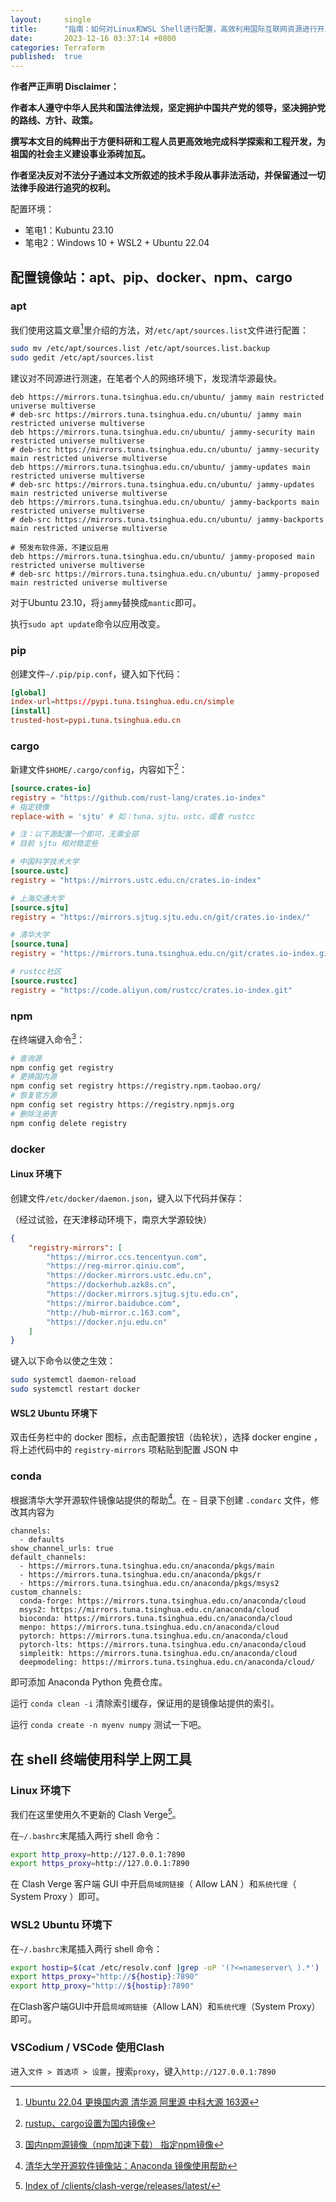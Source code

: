 ```yaml
---
layout:     single
title:      "指南：如何对Linux和WSL Shell进行配置，高效利用国际互联网资源进行开发"
date:       2023-12-16 03:37:14 +0800
categories: Terraform
published:  true
---
```


**作者严正声明 Disclaimer：**

**作者本人遵守中华人民共和国法律法规，坚定拥护中国共产党的领导，坚决拥护党的路线、方针、政策。**

**撰写本文目的纯粹出于方便科研和工程人员更高效地完成科学探索和工程开发，为祖国的社会主义建设事业添砖加瓦。**

**作者坚决反对不法分子通过本文所叙述的技术手段从事非法活动，并保留通过一切法律手段进行追究的权利。**

配置环境：
- 笔电1：Kubuntu 23.10
- 笔电2：Windows 10 + WSL2 + Ubuntu 22.04

## 配置镜像站：apt、pip、docker、npm、cargo

### apt

我们使用这篇文章[^1]里介绍的方法，对`/etc/apt/sources.list`文件进行配置：

```bash
sudo mv /etc/apt/sources.list /etc/apt/sources.list.backup
sudo gedit /etc/apt/sources.list
```

建议对不同源进行测速，在笔者个人的网络环境下，发现清华源最快。

```
deb https://mirrors.tuna.tsinghua.edu.cn/ubuntu/ jammy main restricted universe multiverse
# deb-src https://mirrors.tuna.tsinghua.edu.cn/ubuntu/ jammy main restricted universe multiverse
deb https://mirrors.tuna.tsinghua.edu.cn/ubuntu/ jammy-security main restricted universe multiverse
# deb-src https://mirrors.tuna.tsinghua.edu.cn/ubuntu/ jammy-security main restricted universe multiverse
deb https://mirrors.tuna.tsinghua.edu.cn/ubuntu/ jammy-updates main restricted universe multiverse
# deb-src https://mirrors.tuna.tsinghua.edu.cn/ubuntu/ jammy-updates main restricted universe multiverse
deb https://mirrors.tuna.tsinghua.edu.cn/ubuntu/ jammy-backports main restricted universe multiverse
# deb-src https://mirrors.tuna.tsinghua.edu.cn/ubuntu/ jammy-backports main restricted universe multiverse

# 预发布软件源，不建议启用
deb https://mirrors.tuna.tsinghua.edu.cn/ubuntu/ jammy-proposed main restricted universe multiverse
# deb-src https://mirrors.tuna.tsinghua.edu.cn/ubuntu/ jammy-proposed main restricted universe multiverse
```

对于Ubuntu 23.10，将`jammy`替换成`mantic`即可。

执行`sudo apt update`命令以应用改变。

### pip

创建文件`~/.pip/pip.conf`，键入如下代码：

```conf
[global]
index-url=https://pypi.tuna.tsinghua.edu.cn/simple
[install]
trusted-host=pypi.tuna.tsinghua.edu.cn
```

### cargo

新建文件`$HOME/.cargo/config`，内容如下[^5]：

```toml
[source.crates-io]
registry = "https://github.com/rust-lang/crates.io-index"
# 指定镜像
replace-with = 'sjtu' # 如：tuna、sjtu、ustc，或者 rustcc

# 注：以下源配置一个即可，无需全部
# 目前 sjtu 相对稳定些

# 中国科学技术大学
[source.ustc]
registry = "https://mirrors.ustc.edu.cn/crates.io-index"

# 上海交通大学
[source.sjtu]
registry = "https://mirrors.sjtug.sjtu.edu.cn/git/crates.io-index/"

# 清华大学
[source.tuna]
registry = "https://mirrors.tuna.tsinghua.edu.cn/git/crates.io-index.git"

# rustcc社区
[source.rustcc]
registry = "https://code.aliyun.com/rustcc/crates.io-index.git"
```

### npm

在终端键入命令[^4]：

```bash
# 查询源
npm config get registry
# 更换国内源
npm config set registry https://registry.npm.taobao.org/
# 恢复官方源
npm config set registry https://registry.npmjs.org
# 删除注册表
npm config delete registry
```

### docker

#### Linux 环境下

创建文件`/etc/docker/daemon.json`，键入以下代码并保存：

（经过试验，在天津移动环境下，南京大学源较快）

```json
{
    "registry-mirrors": [
        "https://mirror.ccs.tencentyun.com",
        "https://reg-mirror.qiniu.com",
        "https://docker.mirrors.ustc.edu.cn",
        "https://dockerhub.azk8s.cn",
        "https://docker.mirrors.sjtug.sjtu.edu.cn",
        "https://mirror.baidubce.com",
        "http://hub-mirror.c.163.com",
        "https://docker.nju.edu.cn"
    ]
}
```

键入以下命令以使之生效：

```bash
sudo systemctl daemon-reload
sudo systemctl restart docker
```

#### WSL2 Ubuntu 环境下

双击任务栏中的 docker 图标，点击配置按钮（齿轮状），选择 docker engine ，将上述代码中的 `registry-mirrors` 项粘贴到配置 JSON 中

### conda

根据清华大学开源软件镜像站提供的帮助[^6]。在 `~` 目录下创建 `.condarc` 文件，修改其内容为

```
channels:
  - defaults
show_channel_urls: true
default_channels:
  - https://mirrors.tuna.tsinghua.edu.cn/anaconda/pkgs/main
  - https://mirrors.tuna.tsinghua.edu.cn/anaconda/pkgs/r
  - https://mirrors.tuna.tsinghua.edu.cn/anaconda/pkgs/msys2
custom_channels:
  conda-forge: https://mirrors.tuna.tsinghua.edu.cn/anaconda/cloud
  msys2: https://mirrors.tuna.tsinghua.edu.cn/anaconda/cloud
  bioconda: https://mirrors.tuna.tsinghua.edu.cn/anaconda/cloud
  menpo: https://mirrors.tuna.tsinghua.edu.cn/anaconda/cloud
  pytorch: https://mirrors.tuna.tsinghua.edu.cn/anaconda/cloud
  pytorch-lts: https://mirrors.tuna.tsinghua.edu.cn/anaconda/cloud
  simpleitk: https://mirrors.tuna.tsinghua.edu.cn/anaconda/cloud
  deepmodeling: https://mirrors.tuna.tsinghua.edu.cn/anaconda/cloud/
```

即可添加 Anaconda Python 免费仓库。

运行 `conda clean -i` 清除索引缓存，保证用的是镜像站提供的索引。

运行 `conda create -n myenv numpy` 测试一下吧。

## 在 shell 终端使用科学上网工具

### Linux 环境下

我们在这里使用久不更新的 Clash Verge[^2]。

在`~/.bashrc`末尾插入两行 shell 命令：

```bash
export http_proxy=http://127.0.0.1:7890
export https_proxy=http://127.0.0.1:7890
```

在 Clash Verge 客户端 GUI 中开启`局域网链接`（ Allow LAN ）和`系统代理`（ System Proxy ）即可。

### WSL2 Ubuntu 环境下

在`~/.bashrc`末尾插入两行 shell 命令：

```bash
export hostip=$(cat /etc/resolv.conf |grep -oP '(?<=nameserver\ ).*')
export https_proxy="http://${hostip}:7890"
export http_proxy="http://${hostip}:7890"
```

在Clash客户端GUI中开启`局域网链接`（Allow LAN）和`系统代理`（System Proxy）即可。

### VSCodium / VSCode 使用Clash

进入`文件 > 首选项 > 设置`，搜索`proxy`，键入`http://127.0.0.1:7890`

[^1]: [Ubuntu 22.04 更换国内源 清华源 阿里源 中科大源 163源](https://www.linuxmi.com/ubuntu-22-04-apt-sources-list.html)
[^2]: [Index of /clients/clash-verge/releases/latest/](https://dl.jichangzhu.com/clients/clash-verge/releases/latest/)
[^3]: [VSCodium: How to use a different extension gallery](https://github.com/VSCodium/vscodium/blob/master/docs/index.md#how-to-use-a-different-extension-gallery)
[^4]: [国内npm源镜像（npm加速下载） 指定npm镜像](https://blog.csdn.net/qq_43940789/article/details/131449710)
[^5]: [rustup、cargo设置为国内镜像](https://www.jianshu.com/p/17ca4c56fc5e)
[^6]: [清华大学开源软件镜像站：Anaconda 镜像使用帮助](https://mirrors.tuna.tsinghua.edu.cn/help/anaconda/)
